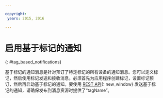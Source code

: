 ```yaml
---

copyright:
 years: 2015, 2016

---
```


# 启用基于标记的通知
{: #tag_based_notifications}

基于标记的通知消息是针对预订了特定标记的所有设备的通知消息。您可以定义标记，然后使用标记发送和接收消息。必须首先为应用程序创建标记，设置标记预订，然后再启动基于标记的通知。要使用 [REST API](https://mobile.{DomainName}/imfpushrestapidocs/){: new_window} 发送基于标记的通知，请确保发布到消息资源时提供了“tagName”。
